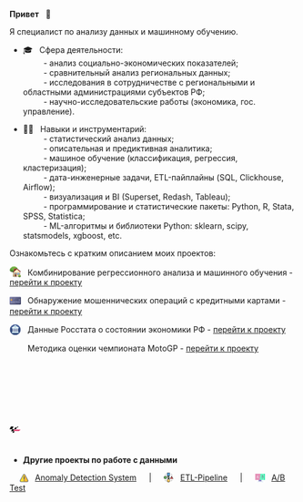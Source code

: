 **Привет** &nbsp; &#x1F44B;

Я специалист по анализу данных и машинному обучению.

* 🎓 &nbsp; Сфера деятельности:  
&ensp;&ensp;&ensp;&ensp;&nbsp; - анализ социально-экономических показателей;  
&ensp;&ensp;&ensp;&ensp;&nbsp; - сравнительный анализ региональных данных;  
&ensp;&ensp;&ensp;&ensp;&nbsp; - исследования в сотрудничестве с региональными и областными администрациями субъектов РФ;  
&ensp;&ensp;&ensp;&ensp;&nbsp; - научно-исследовательские работы (экономика, гос. управление).
   
* 👷‍♂️ &nbsp; Навыки и инструментарий:  
&ensp;&ensp;&ensp;&ensp;&nbsp; - статистический анализ данных;  
&ensp;&ensp;&ensp;&ensp;&nbsp; - описательная и предиктивная аналитика;  
&ensp;&ensp;&ensp;&ensp;&nbsp; - машиное обучение (классификация, регрессия, кластеризация);  
&ensp;&ensp;&ensp;&ensp;&nbsp; - дата-инженерные задачи, ETL-пайплайны (SQL, Clickhouse, Airflow);  
&ensp;&ensp;&ensp;&ensp;&nbsp; - визуализация и BI (Superset, Redash, Tableau);  
&ensp;&ensp;&ensp;&ensp;&nbsp; - программирование и статистические пакеты: Python, R, Stata, SPSS, Statistica;  
&ensp;&ensp;&ensp;&ensp;&nbsp; - ML-алгоритмы и библиотеки Python: sklearn, scipy, statsmodels, xgboost, etc.


Ознакомьтесь с кратким описанием моих проектов:

<img src='img/logo-house.png' valign='-0.2em' width='20'> &nbsp; Комбинирование регрессионного анализа и машинного обучения - <a href='https://achasovsky.github.io/house-prices/' target='_blank'>перейти к проекту</a>

<img src='img/logo-credit-card.png' valign='-0.35em' width='20'> &nbsp; Обнаружение мошеннических операций с кредитными картами - <a href='https://achasovsky.github.io/credit-card-fraud-detection/'>перейти к проекту</a>

<img src='img/logo-economics.png' valign='-0.35em' width='20'> &nbsp; Данные Росстата о состоянии экономики РФ - <a href='https://achasovsky.github.io/economics-rus/'>перейти к проекту</a>

<img src='img/logo-motogp.png' valign='-10.18em' width='20'> &nbsp; Методика оценки чемпионата MotoGP - <a href='https://achasovsky.github.io/motogp-analytics/'>перейти к проекту</a>

#

- **Другие проекты по работе с данными**

&ensp;&ensp; <img src='img/logo-alert.png' valign='-0.2em' width='15'> &nbsp; [Anomaly Detection System](https://github.com/achasovsky/anomaly-detection-system)  &ensp;&ensp; | &ensp;&ensp; <img src='img/logo-etl.png'  valign='-0.2em' width='17'> &nbsp; [ETL-Pipeline](https://github.com/achasovsky/etl-pipeline)  &ensp;&ensp; | &ensp;&ensp; <img src='img/logo-ab.png'  valign='-0.3em' width='17'> &nbsp; [A/B Test](https://github.com/achasovsky/ab-testing)
